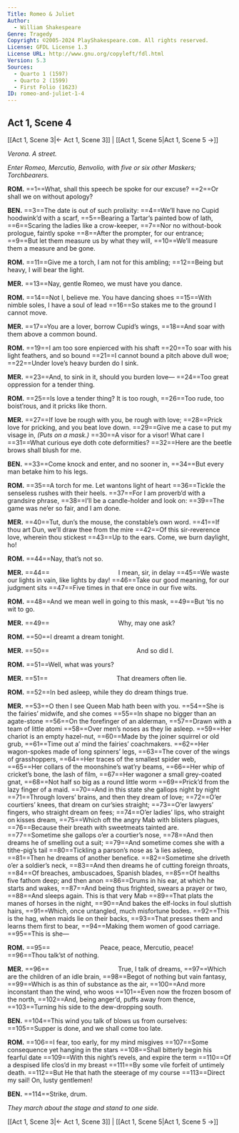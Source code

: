 ```yaml
---
Title: Romeo & Juliet
Author: 
  - William Shakespeare
Genre: Tragedy
Copyright: ©2005-2024 PlayShakespeare.com. All rights reserved.
License: GFDL License 1.3
License URL: http://www.gnu.org/copyleft/fdl.html
Version: 5.3
Sources:
  - Quarto 1 (1597)
  - Quarto 2 (1599)
  - First Folio (1623)
ID: romeo-and-juliet-1-4
---
```


## Act 1, Scene 4
[[Act 1, Scene 3|← Act 1, Scene 3]] | [[Act 1, Scene 5|Act 1, Scene 5 →]]

*Verona. A street.*

*Enter Romeo, Mercutio, Benvolio, with five or six other Maskers; Torchbearers.*

**ROM.**
==1==What, shall this speech be spoke for our excuse?
==2==Or shall we on without apology?

**BEN.**
==3==The date is out of such prolixity:
==4==We’ll have no Cupid hoodwink’d with a scarf,
==5==Bearing a Tartar’s painted bow of lath,
==6==Scaring the ladies like a crow-keeper,
==7==Nor no without-book prologue, faintly spoke
==8==After the prompter, for our entrance;
==9==But let them measure us by what they will,
==10==We’ll measure them a measure and be gone.

**ROM.**
==11==Give me a torch, I am not for this ambling;
==12==Being but heavy, I will bear the light.

**MER.**
==13==Nay, gentle Romeo, we must have you dance.

**ROM.**
==14==Not I, believe me. You have dancing shoes
==15==With nimble soles, I have a soul of lead
==16==So stakes me to the ground I cannot move.

**MER.**
==17==You are a lover, borrow Cupid’s wings,
==18==And soar with them above a common bound.

**ROM.**
==19==I am too sore enpierced with his shaft
==20==To soar with his light feathers, and so bound
==21==I cannot bound a pitch above dull woe;
==22==Under love’s heavy burden do I sink.

**MER.**
==23==And, to sink in it, should you burden love⁠—
==24==Too great oppression for a tender thing.

**ROM.**
==25==Is love a tender thing? It is too rough,
==26==Too rude, too boist’rous, and it pricks like thorn.

**MER.**
==27==If love be rough with you, be rough with love;
==28==Prick love for pricking, and you beat love down.
==29==Give me a case to put my visage in,
*(Puts on a mask.)*
==30==A visor for a visor! What care I
==31==What curious eye doth cote deformities?
==32==Here are the beetle brows shall blush for me.

**BEN.**
==33==Come knock and enter, and no sooner in,
==34==But every man betake him to his legs.

**ROM.**
==35==A torch for me. Let wantons light of heart
==36==Tickle the senseless rushes with their heels.
==37==For I am proverb’d with a grandsire phrase,
==38==I’ll be a candle-holder and look on:
==39==The game was ne’er so fair, and I am done.

**MER.**
==40==Tut, dun’s the mouse, the constable’s own word.
==41==If thou art Dun, we’ll draw thee from the mire
==42==Of this sir-reverence love, wherein thou stickest
==43==Up to the ears. Come, we burn daylight, ho!

**ROM.**
==44==Nay, that’s not so.

**MER.**
==44==           I mean, sir, in delay
==45==We waste our lights in vain, like lights by day!
==46==Take our good meaning, for our judgment sits
==47==Five times in that ere once in our five wits.

**ROM.**
==48==And we mean well in going to this mask,
==49==But ’tis no wit to go.

**MER.**
==49==           Why, may one ask?

**ROM.**
==50==I dreamt a dream tonight.

**MER.**
==50==              And so did I.

**ROM.**
==51==Well, what was yours?

**MER.**
==51==           That dreamers often lie.

**ROM.**
==52==In bed asleep, while they do dream things true.

**MER.**
==53==O then I see Queen Mab hath been with you.
==54==She is the fairies’ midwife, and she comes
==55==In shape no bigger than an agate-stone
==56==On the forefinger of an alderman,
==57==Drawn with a team of little atomi
==58==Over men’s noses as they lie asleep.
==59==Her chariot is an empty hazel-nut,
==60==Made by the joiner squirrel or old grub,
==61==Time out a’ mind the fairies’ coachmakers.
==62==Her wagon-spokes made of long spinners’ legs,
==63==The cover of the wings of grasshoppers,
==64==Her traces of the smallest spider web,
==65==Her collars of the moonshine’s wat’ry beams,
==66==Her whip of cricket’s bone, the lash of film,
==67==Her wagoner a small grey-coated gnat,
==68==Not half so big as a round little worm
==69==Prick’d from the lazy finger of a maid.
==70==And in this state she gallops night by night
==71==Through lovers’ brains, and then they dream of love;
==72==O’er courtiers’ knees, that dream on cur’sies straight;
==73==O’er lawyers’ fingers, who straight dream on fees;
==74==O’er ladies’ lips, who straight on kisses dream,
==75==Which oft the angry Mab with blisters plagues,
==76==Because their breath with sweetmeats tainted are.
==77==Sometime she gallops o’er a courtier’s nose,
==78==And then dreams he of smelling out a suit;
==79==And sometime comes she with a tithe-pig’s tail
==80==Tickling a parson’s nose as ’a lies asleep,
==81==Then he dreams of another benefice.
==82==Sometime she driveth o’er a soldier’s neck,
==83==And then dreams he of cutting foreign throats,
==84==Of breaches, ambuscadoes, Spanish blades,
==85==Of healths five fathom deep; and then anon
==86==Drums in his ear, at which he starts and wakes,
==87==And being thus frighted, swears a prayer or two,
==88==And sleeps again. This is that very Mab
==89==That plats the manes of horses in the night,
==90==And bakes the elf-locks in foul sluttish hairs,
==91==Which, once untangled, much misfortune bodes.
==92==This is the hag, when maids lie on their backs,
==93==That presses them and learns them first to bear,
==94==Making them women of good carriage.
==95==This is she⁠—

**ROM.**
==95==        Peace, peace, Mercutio, peace!
==96==Thou talk’st of nothing.

**MER.**
==96==           True, I talk of dreams,
==97==Which are the children of an idle brain,
==98==Begot of nothing but vain fantasy,
==99==Which is as thin of substance as the air,
==100==And more inconstant than the wind, who woos
==101==Even now the frozen bosom of the north,
==102==And, being anger’d, puffs away from thence,
==103==Turning his side to the dew-dropping south.

**BEN.**
==104==This wind you talk of blows us from ourselves:
==105==Supper is done, and we shall come too late.

**ROM.**
==106==I fear, too early, for my mind misgives
==107==Some consequence yet hanging in the stars
==108==Shall bitterly begin his fearful date
==109==With this night’s revels, and expire the term
==110==Of a despised life clos’d in my breast
==111==By some vile forfeit of untimely death.
==112==But He that hath the steerage of my course
==113==Direct my sail! On, lusty gentlemen!

**BEN.**
==114==Strike, drum.

*They march about the stage and stand to one side.*

[[Act 1, Scene 3|← Act 1, Scene 3]] | [[Act 1, Scene 5|Act 1, Scene 5 →]]